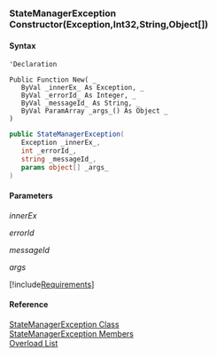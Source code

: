 ﻿### StateManagerException Constructor(Exception,Int32,String,Object\[\])

#### Syntax

```vbnet
'Declaration

Public Function New( _
   ByVal _innerEx_ As Exception, _
   ByVal _errorId_ As Integer, _
   ByVal _messageId_ As String, _
   ByVal ParamArray _args_() As Object _
)
```

```csharp
public StateManagerException( 
   Exception _innerEx_,
   int _errorId_,
   string _messageId_,
   params object[] _args_
)
```

#### Parameters

_innerEx_

_errorId_

_messageId_

_args_

[!include[Requirements](../partials/requirements.md)]

#### Reference

[StateManagerException Class](FChoice.Common~FChoice.Common.State.StateManagerException.md)  
[StateManagerException Members](FChoice.Common~FChoice.Common.State.StateManagerException_members.md)  
[Overload List](FChoice.Common~FChoice.Common.State.StateManagerException~_ctor.md)